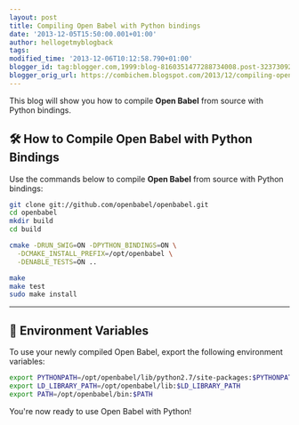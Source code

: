 ```yaml
---
layout: post
title: Compiling Open Babel with Python bindings
date: '2013-12-05T15:50:00.001+01:00'
author: hellogetmyblogback
tags:
modified_time: '2013-12-06T10:12:58.790+01:00'
blogger_id: tag:blogger.com,1999:blog-8160351477288734008.post-3237309238512978976
blogger_orig_url: https://combichem.blogspot.com/2013/12/compiling-open-babel-with-python.html
---
```


This blog will show you how to compile **Open Babel** from source with Python bindings. 


## 🛠️ How to Compile Open Babel with Python Bindings

Use the commands below to compile **Open Babel** from source with Python bindings:

```bash
git clone git://github.com/openbabel/openbabel.git
cd openbabel
mkdir build
cd build

cmake -DRUN_SWIG=ON -DPYTHON_BINDINGS=ON \
  -DCMAKE_INSTALL_PREFIX=/opt/openbabel \
  -DENABLE_TESTS=ON ..

make
make test
sudo make install
```

---

## 🧪 Environment Variables

To use your newly compiled Open Babel, export the following environment variables:

```bash
export PYTHONPATH=/opt/openbabel/lib/python2.7/site-packages:$PYTHONPATH
export LD_LIBRARY_PATH=/opt/openbabel/lib:$LD_LIBRARY_PATH
export PATH=/opt/openbabel/bin:$PATH
```

You're now ready to use Open Babel with Python!
